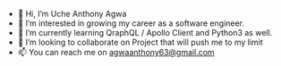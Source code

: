 - 👋 Hi, I’m Uche Anthony Agwa
- 👀 I’m interested in growing my career as a software engineer.
- 🌱 I’m currently learning QraphQL / Apollo Client and Python3 as well.
- 💞️ I’m looking to collaborate on Project that will push me to my limit
- 📫 You can reach me on agwaanthony63@gmail.com

<!---
jahjahday/jahjahday is a ✨ special ✨ repository because its `README.md` (this file) appears on your GitHub profile.
You can click the Preview link to take a look at your changes.
--->
